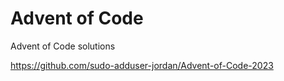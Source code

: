 # Advent of Code
 Advent of Code solutions

 https://github.com/sudo-adduser-jordan/Advent-of-Code-2023
